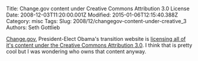 Title: Change.gov content under Creative Commons Attribution 3.0 License
Date: 2008-12-03T11:20:00.001Z
Modified: 2015-01-06T12:15:40.388Z
Category: misc
Tags: 
Slug: 2008/12/changegov-content-under-creative_3
Authors: Seth Gottlieb

[Change.gov](http://change.gov), President-Elect Obama's transition website is [licensing all of it's content under the Creative Commons Attribution 3.0](http://change.gov/newsroom/entry/towards_a_21st_century_government/).  I think that is pretty cool but I was wondering who owns that content anyway.
